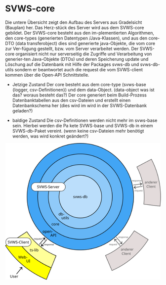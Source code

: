 # **SVWS-core**
Die untere Übersicht zeigt den Aufbau des Servers aus Gradelsicht (Bauplan) her. Das Herz-stück des Server wird aus dem SVWS-core gebildet. Der SVWS-core besteht aus den im-plementierten Algorithmen, den core-types (generierten Datentypen /Java-Klassen), und aus den core-DTO (data transferobject) dies sind generierte java-Objekte, die vom core zur Ver-fügung gestellt, bzw. vom Server verarbeitet werden.
Der SVWS-core organisiert nicht nur serverseitig die Zugriffe und Verarbeitung von generier-ten Java-Objekte (DTOs) und deren Speicherung update und Löschung auf die Datenbank mit Hilfe der Packages svws-db und svws-db-utils sondern er beantwortet auch die request die vom SVWS-client kommen über die Open-API Schnittstelle.

 
- Jetzige Zustand
 	Der core besteht aus dem core-type (svws-base {logger, csv-Definitionen}) und dem data-Object. (data-object was ist das? woraus besteht das?)
	Der core generiert beim Build-Prozess Datenbanktabellen aus den csv-Dateien und erstellt einen Datenbankschema her (dies wird im wird in der SVWS-Datenbank geladen?)


- baldige Zustand
	Die csv-Definitionen werden nicht mehr im svws-base sein. Hierbei werden die Pa	kete SVWS-base und SVWS-db in einem SVWS-db-Paket vereint.
	(wenn keine csv-Dateien mehr benötigt werden, was wird konkret geändert?)

	
![Server-Client-Zwiebelmodel](./SVWS-Server/graphics/Zwiebelmodell_SVWS-Server_und_SVWS-Client.png)
